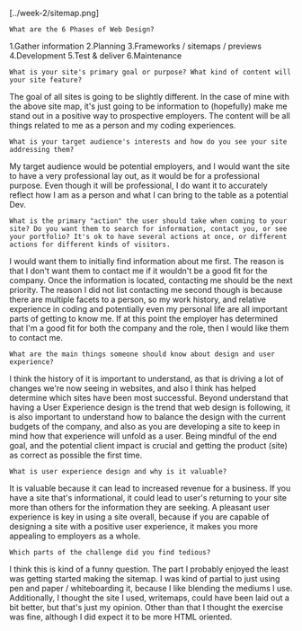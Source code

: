 [../week-2/sitemap.png]


    What are the 6 Phases of Web Design?
1.Gather information
2.Planning
3.Frameworks / sitemaps / previews
4.Development
5.Test & deliver
6.Maintenance

    What is your site's primary goal or purpose? What kind of content will your site feature?
The goal of all sites is going to be slightly different. In the case of mine with the above site map, it's just going to be information to (hopefully) make me stand out in a positive way to prospective employers. The content will be all things related to me as a person and my coding experiences.

    What is your target audience's interests and how do you see your site addressing them?
My target audience would be potential employers, and I would want the site to have a very professional lay out, as it would be for a professional purpose. Even though it will be professional, I do want it to accurately reflect how I am as a person and what I can bring to the table as a potential Dev.

    What is the primary "action" the user should take when coming to your site? Do you want them to search for information, contact you, or see your portfolio? It's ok to have several actions at once, or different actions for different kinds of visitors.
I would want them to initially find information about me first. The reason is that I don't want them to contact me if it wouldn't be a good fit for the company. Once the information is located, contacting me should be the next priority. The reason I did not list contacting me second though is because there are multiple facets to a person, so my work history, and relative experience in coding and potentially even my personal life are all important parts of getting to know me. If at this point the employer has determined that I'm a good fit for both the company and the role, then I would like them to contact me.

    What are the main things someone should know about design and user experience?
I think the history of it is important to understand, as that is driving a lot of changes we're now seeing in websites, and also I think has helped determine which sites have been most successful. Beyond understand that having a User Experience design is the trend that web design is following, it is also important to understand how to balance the design with the current budgets of the company, and also as you are developing a site to keep in mind how that experience will unfold as a user. Being mindful of the end goal, and the potential client impact is crucial and getting the product (site) as correct as possible the first time.

    What is user experience design and why is it valuable?
It is valuable because it can lead to increased revenue for a business. If you have a site that's informational, it could lead to user's returning to your site more than others for the information they are seeking. A pleasant user experience is key in using a site overall, because if you are capable of designing a site with a positive user experience, it makes you more appealing to employers as a whole.

    Which parts of the challenge did you find tedious?
I think this is kind of a funny question. The part I probably enjoyed the least was getting started making the sitemap. I was kind of partial to just using pen and paper / whiteboarding it, because I like blending the mediums I use. Additionally, I thought the site I used, writemaps, could have been laid out a bit better, but that's just my opinion. Other than that I thought the exercise was fine, although I did expect it to be more HTML oriented.